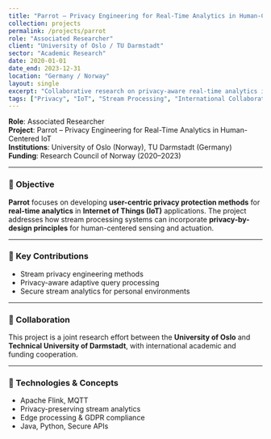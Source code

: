 ```yaml
---
title: "Parrot – Privacy Engineering for Real-Time Analytics in Human-Centered IoT"
collection: projects
permalink: /projects/parrot
role: "Associated Researcher"
client: "University of Oslo / TU Darmstadt"
sector: "Academic Research"
date: 2020-01-01
date_end: 2023-12-31
location: "Germany / Norway"
layout: single
excerpt: "Collaborative research on privacy-aware real-time analytics in IoT stream processing applications, funded by the Research Council of Norway."
tags: ["Privacy", "IoT", "Stream Processing", "International Collaboration"]
---
```


**Role**: Associated Researcher  
**Project**: Parrot – Privacy Engineering for Real-Time Analytics in Human-Centered IoT  
**Institutions**: University of Oslo (Norway), TU Darmstadt (Germany)  
**Funding**: Research Council of Norway (2020–2023)  

---

### 🎯 Objective

**Parrot** focuses on developing **user-centric privacy protection methods** for **real-time analytics** in **Internet of Things (IoT)** applications. The project addresses how stream processing systems can incorporate **privacy-by-design principles** for human-centered sensing and actuation.

---

### 🧩 Key Contributions

- Stream privacy engineering methods
- Privacy-aware adaptive query processing
- Secure stream analytics for personal environments

---

### 🔗 Collaboration

This project is a joint research effort between the **University of Oslo** and **Technical University of Darmstadt**, with international academic and funding cooperation.

---

### 🧪 Technologies & Concepts

- Apache Flink, MQTT  
- Privacy-preserving stream analytics  
- Edge processing & GDPR compliance  
- Java, Python, Secure APIs
